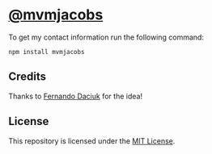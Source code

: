 # [@mvmjacobs](https://github.com/mvmjacobs/mvmjacobs)

To get my contact information run the following command:
```console
npm install mvmjacobs
```

## Credits
Thanks to [Fernando Daciuk](https://github.com/fdaciuk) for the idea!

## License
This repository is licensed under the [MIT License](https://github.com/mvmjacobs/mvmjacobs/blob/master/LICENSE.md).

